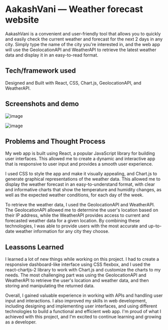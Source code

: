 # AakashVani — Weather forecast website

AakashVani is a convenient and user-friendly tool that allows you to quickly and easily check the current weather and forecast for the next 2 days in any city. Simply type the name of the city you're interested in, and the web app will use the GeolocationAPI and WeatherAPI to retrieve the latest weather data and display it in an easy-to-read format.

## Tech/framework used

Designed and Built with React, CSS, Chart.js, GeolocationAPI, and WeatherAPI.

## Screenshots and demo

![image](https://user-images.githubusercontent.com/84178696/207818453-12d1fafa-792b-4159-94f2-e929efc55e72.png)

![image](https://user-images.githubusercontent.com/84178696/207818860-604879d6-d2b4-445b-99a8-70d32581e7dc.png)

## Problems and Thought Process

My web app is built using React, a popular JavaScript library for building user interfaces. This allowed me to create a dynamic and interactive app that is responsive to user input and provides a smooth user experience.

I used CSS to style the app and make it visually appealing, and Chart.js to generate graphical representations of the weather data. This allowed me to display the weather forecast in an easy-to-understand format, with clear and informative charts that show the temperature and humidity changes, as well as the expected weather conditions, for each day of the week.

To retrieve the weather data, I used the GeolocationAPI and WeatherAPI. The GeolocationAPI allowed me to determine the user's location based on their IP address, while the WeatherAPI provides access to current and forecasted weather data for a given location. By combining these technologies, I was able to provide users with the most accurate and up-to-date weather information for any city they choose.

## Leassons Learned

I learned a lot of new things while working on this project. I had to create a responsive dashboard-like interface using CSS flexbox, and I used the react-chartjs-2 library to work with Chart.js and customize the charts to my needs. The most challenging part was using the GeolocationAPI and WeatherAPI to retrieve the user's location and weather data, and then storing and manipulating the returned data.

Overall, I gained valuable experience in working with APIs and handling user input and interactions. I also improved my skills in web development, including designing and implementing user interfaces, and using different technologies to build a functional and efficient web app. I'm proud of what I achieved with this project, and I'm excited to continue learning and growing as a developer.
